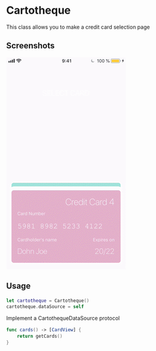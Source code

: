 # Cartotheque

This class allows you to make a credit card selection page



## Screenshots
![Cartotheque](/screenshots/screen.gif)


## Usage

```swift
let cartotheque = Cartotheque()
cartotheque.dataSource = self
```
Implement a CartothequeDataSource protocol

```swift
func cards() -> [CardView] {
    return getCards()
}
```

